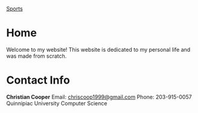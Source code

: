 [Sports](https://cacooper21.github.io/Sports)

# Home

Welcome to my website! This website is dedicated to my personal life and was made from scratch.

# Contact Info

**Christian Cooper**
Email: chriscoop1999@gmail.com
Phone: 203-915-0057
Quinnipiac University
Computer Science
